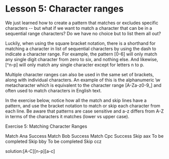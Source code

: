 # Lesson 5: Character ranges
We just learned how to create a pattern that matches or excludes specific characters -- but what if we want to match a character that can be in a sequential range characters? Do we have no choice but to list them all out?

Luckily, when using the square bracket notation, there is a shorthand for matching a character in list of sequential characters by using the dash to indicate a character range. For example, the pattern [0-6] will only match any single digit character from zero to six, and nothing else. And likewise, [^n-p] will only match any single character except for letters n to p.

Multiple character ranges can also be used in the same set of brackets, along with individual characters. An example of this is the alphanumeric \w metacharacter which is equivalent to the character range [A-Za-z0-9_] and often used to match characters in English text.

In the exercise below, notice how all the match and skip lines have a pattern, and use the bracket notation to match or skip each character from each line. Be aware that patterns are case sensitive and a-z differs from A-Z in terms of the characters it matches (lower vs upper case).


Exercise 5: Matching Character Ranges

Match	Ana	Success
Match	Bob	Success
Match	Cpc	Success
Skip	aax	To be completed
Skip	bby	To be completed
Skip	ccz

solution:[A-C][n-p][a-c]
